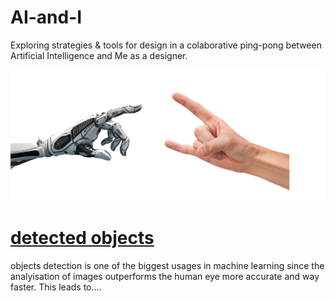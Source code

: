 # AI-and-I
Exploring strategies &amp; tools for design in a colaborative ping-pong between Artificial Intelligence and Me as a designer.

![ai and i](img/robot-metal-hand.jpg)


# [detected objects](detected&nbsp;objects/README.md)  
objects detection is one of the biggest usages in machine learning since the analyisation of images outperforms the human eye more accurate and way faster.
This leads to....
